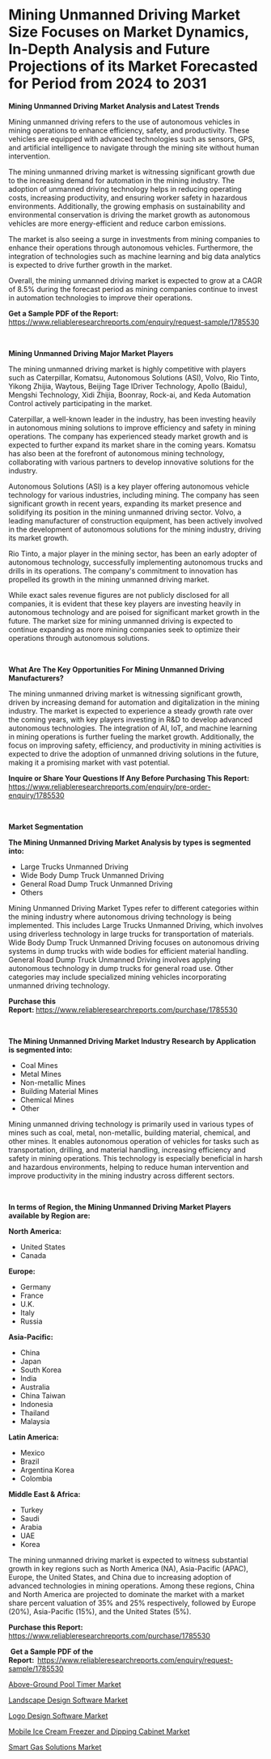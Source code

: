 <p><h1>Mining Unmanned Driving Market Size Focuses on Market Dynamics, In-Depth Analysis and Future Projections of its Market Forecasted for Period from 2024 to 2031</h1></p><p><strong>Mining Unmanned Driving Market Analysis and Latest Trends</strong></p>
<p><p>Mining unmanned driving refers to the use of autonomous vehicles in mining operations to enhance efficiency, safety, and productivity. These vehicles are equipped with advanced technologies such as sensors, GPS, and artificial intelligence to navigate through the mining site without human intervention.</p><p>The mining unmanned driving market is witnessing significant growth due to the increasing demand for automation in the mining industry. The adoption of unmanned driving technology helps in reducing operating costs, increasing productivity, and ensuring worker safety in hazardous environments. Additionally, the growing emphasis on sustainability and environmental conservation is driving the market growth as autonomous vehicles are more energy-efficient and reduce carbon emissions.</p><p>The market is also seeing a surge in investments from mining companies to enhance their operations through autonomous vehicles. Furthermore, the integration of technologies such as machine learning and big data analytics is expected to drive further growth in the market.</p><p>Overall, the mining unmanned driving market is expected to grow at a CAGR of 8.5% during the forecast period as mining companies continue to invest in automation technologies to improve their operations.</p></p>
<p><strong>Get a Sample PDF of the Report:&nbsp;</strong> <a href="https://www.reliableresearchreports.com/enquiry/request-sample/1785530">https://www.reliableresearchreports.com/enquiry/request-sample/1785530</a></p>
<p>&nbsp;</p>
<p><strong>Mining Unmanned Driving Major Market Players</strong></p>
<p><p>The mining unmanned driving market is highly competitive with players such as Caterpillar, Komatsu, Autonomous Solutions (ASI), Volvo, Rio Tinto, Yikong Zhijia, Waytous, Beijing Tage IDriver Technology, Apollo (Baidu), Mengshi Technology, Xidi Zhijia, Boonray, Rock-ai, and Keda Automation Control actively participating in the market.</p><p>Caterpillar, a well-known leader in the industry, has been investing heavily in autonomous mining solutions to improve efficiency and safety in mining operations. The company has experienced steady market growth and is expected to further expand its market share in the coming years. Komatsu has also been at the forefront of autonomous mining technology, collaborating with various partners to develop innovative solutions for the industry.</p><p>Autonomous Solutions (ASI) is a key player offering autonomous vehicle technology for various industries, including mining. The company has seen significant growth in recent years, expanding its market presence and solidifying its position in the mining unmanned driving sector. Volvo, a leading manufacturer of construction equipment, has been actively involved in the development of autonomous solutions for the mining industry, driving its market growth.</p><p>Rio Tinto, a major player in the mining sector, has been an early adopter of autonomous technology, successfully implementing autonomous trucks and drills in its operations. The company's commitment to innovation has propelled its growth in the mining unmanned driving market.</p><p>While exact sales revenue figures are not publicly disclosed for all companies, it is evident that these key players are investing heavily in autonomous technology and are poised for significant market growth in the future. The market size for mining unmanned driving is expected to continue expanding as more mining companies seek to optimize their operations through autonomous solutions.</p></p>
<p>&nbsp;</p>
<p><strong>What Are The Key Opportunities For Mining Unmanned Driving Manufacturers?</strong></p>
<p><p>The mining unmanned driving market is witnessing significant growth, driven by increasing demand for automation and digitalization in the mining industry. The market is expected to experience a steady growth rate over the coming years, with key players investing in R&D to develop advanced autonomous technologies. The integration of AI, IoT, and machine learning in mining operations is further fueling the market growth. Additionally, the focus on improving safety, efficiency, and productivity in mining activities is expected to drive the adoption of unmanned driving solutions in the future, making it a promising market with vast potential.</p></p>
<p><strong>Inquire or Share Your Questions If Any Before Purchasing This Report:</strong> <a href="https://www.reliableresearchreports.com/enquiry/pre-order-enquiry/1785530">https://www.reliableresearchreports.com/enquiry/pre-order-enquiry/1785530</a></p>
<p>&nbsp;</p>
<p><strong>Market Segmentation</strong></p>
<p><strong>The Mining Unmanned Driving Market Analysis by types is segmented into:</strong></p>
<p><ul><li>Large Trucks Unmanned Driving</li><li>Wide Body Dump Truck Unmanned Driving</li><li>General Road Dump Truck Unmanned Driving</li><li>Others</li></ul></p>
<p><p>Mining Unmanned Driving Market Types refer to different categories within the mining industry where autonomous driving technology is being implemented. This includes Large Trucks Unmanned Driving, which involves using driverless technology in large trucks for transportation of materials. Wide Body Dump Truck Unmanned Driving focuses on autonomous driving systems in dump trucks with wide bodies for efficient material handling. General Road Dump Truck Unmanned Driving involves applying autonomous technology in dump trucks for general road use. Other categories may include specialized mining vehicles incorporating unmanned driving technology.</p></p>
<p><strong>Purchase this Report:&nbsp;</strong><a href="https://www.reliableresearchreports.com/purchase/1785530">https://www.reliableresearchreports.com/purchase/1785530</a></p>
<p>&nbsp;</p>
<p><strong>The Mining Unmanned Driving Market Industry Research by Application is segmented into:</strong></p>
<p><ul><li>Coal Mines</li><li>Metal Mines</li><li>Non-metallic Mines</li><li>Building Material Mines</li><li>Chemical Mines</li><li>Other</li></ul></p>
<p><p>Mining unmanned driving technology is primarily used in various types of mines such as coal, metal, non-metallic, building material, chemical, and other mines. It enables autonomous operation of vehicles for tasks such as transportation, drilling, and material handling, increasing efficiency and safety in mining operations. This technology is especially beneficial in harsh and hazardous environments, helping to reduce human intervention and improve productivity in the mining industry across different sectors.</p></p>
<p>&nbsp;</p>
<p><strong>In terms of Region, the Mining Unmanned Driving Market Players available by Region are:</strong></p>
<p>
    <p> <strong> North America: </strong>
        <ul>
            <li>United States</li>
            <li>Canada</li>
        </ul>
        </p> 
    <p> <strong> Europe: </strong>
        <ul>
            <li>Germany</li>
            <li>France</li>
            <li>U.K.</li>
            <li>Italy</li>
            <li>Russia</li>
        </ul>
        </p> 
    <p> <strong> Asia-Pacific: </strong>
        <ul>
            <li>China</li>
            <li>Japan</li>
            <li>South Korea</li>
            <li>India</li>
            <li>Australia</li>
            <li>China Taiwan</li>
            <li>Indonesia</li>
            <li>Thailand</li>
            <li>Malaysia</li>
        </ul>
        </p> 
    <p> <strong> Latin America: </strong>
        <ul>
            <li>Mexico</li>
            <li>Brazil</li>
            <li>Argentina Korea</li>
            <li>Colombia</li>
        </ul>
        </p> 
    <p> <strong> Middle East & Africa: </strong>
        <ul>
            <li>Turkey</li>
            <li>Saudi</li>
            <li>Arabia</li>
            <li>UAE</li>
            <li>Korea</li>
        </ul>
    </p>
    </p>
<p><p>The mining unmanned driving market is expected to witness substantial growth in key regions such as North America (NA), Asia-Pacific (APAC), Europe, the United States, and China due to increasing adoption of advanced technologies in mining operations. Among these regions, China and North America are projected to dominate the market with a market share percent valuation of 35% and 25% respectively, followed by Europe (20%), Asia-Pacific (15%), and the United States (5%).</p></p>
<p><strong>Purchase this Report: </strong><a href="https://www.reliableresearchreports.com/purchase/1785530">https://www.reliableresearchreports.com/purchase/1785530</a></p>
<p>&nbsp;<strong>Get a Sample PDF of the Report:&nbsp;&nbsp;</strong><a href="https://www.reliableresearchreports.com/enquiry/request-sample/1785530">https://www.reliableresearchreports.com/enquiry/request-sample/1785530</a></p>
<p><strong></strong></p>
<p><p><a href="https://github.com/okotobwrhuteie/Market-Research-Report-List-1/blob/main/above-ground-pool-timer-market.md">Above-Ground Pool Timer Market</a></p><p><a href="https://medium.com/@dianeharris83/landscape-design-software-market-size-cagr-trends-2024-2030-1121f3b8ae32">Landscape Design Software Market</a></p><p><a href="https://medium.com/@dianeharris83/logo-design-software-market-trends-and-market-analysis-forecasted-for-period-2024-2031-c2d849a48f6a">Logo Design Software Market</a></p><p><a href="https://github.com/myacatherineblakecaczo9vcsw/Market-Research-Report-List-1/blob/main/mobile-ice-cream-freezer-and-dipping-cabinet-market.md">Mobile Ice Cream Freezer and Dipping Cabinet Market</a></p><p><a href="https://medium.com/@doriscampbell78/smart-gas-solutions-nbsp-market-focuses-on-market-share-size-and-projected-forecast-till-2031-077e50280ce4">Smart Gas Solutions Market</a></p></p>